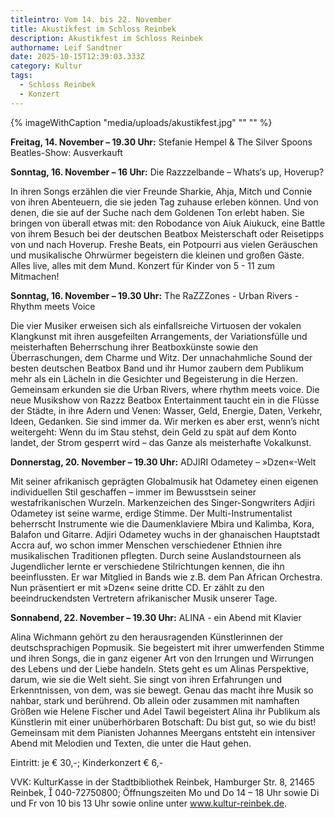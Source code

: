 ```yaml
---
titleintro: Vom 14. bis 22. November
title: Akustikfest im Schloss Reinbek
description: Akustikfest im Schloss Reinbek
authorname: Leif Sandtner
date: 2025-10-15T12:39:03.333Z
category: Kultur
tags:
  - Schloss Reinbek
  - Konzert
---
```

{% imageWithCaption "media/uploads/akustikfest.jpg" "" "" %}

**Freitag, 14. November – 19.30 Uhr:** Stefanie Hempel & The Silver Spoons Beatles-Show: Ausverkauft

**Sonntag, 16. November – 16 Uhr:** Die Razzzelbande – Whats‘s up, Hoverup?

In ihren Songs erzählen die vier Freunde Sharkie, Ahja, Mitch und Connie von ihren Abenteuern, die sie jeden Tag zuhause erleben können. Und von denen, die sie auf der Suche nach dem Goldenen Ton erlebt haben. Sie bringen von überall etwas mit: den Robodance von Aiuk Aiukuck, eine Battle von ihrem Besuch bei der deutschen Beatbox Meisterschaft oder Reisetipps von und nach Hoverup. Freshe Beats, ein Potpourri aus vielen Geräuschen und musikalische Ohrwürmer begeistern die kleinen und großen Gäste. Alles live, alles mit dem Mund. Konzert für Kinder von 5 - 11 zum Mitmachen!

**Sonntag, 16. November – 19.30 Uhr:** The RaZZZones - Urban Rivers - Rhythm meets Voice

Die vier Musiker erweisen sich als einfallsreiche Virtuosen der vokalen Klangkunst mit ihren ausgefeilten Arrangements, der Variationsfülle und meisterhaften Beherrschung ihrer Beatboxkünste sowie den Überraschungen, dem Charme und Witz. Der unnachahmliche Sound der besten deutschen Beatbox Band und ihr Humor zaubern dem Publikum mehr als ein Lächeln in die Gesichter und Begeisterung in die Herzen. Gemeinsam erkunden sie die Urban Rivers, where rhythm meets voice.  Die neue Musikshow von Razzz Beatbox Entertainment taucht ein in die Flüsse der Städte, in ihre Adern und Venen: Wasser, Geld, Energie, Daten, Verkehr, Ideen, Gedanken. Sie sind immer da. Wir merken es aber erst, wenn’s nicht weitergeht: Wenn du im Stau stehst, dein Geld zu spät auf dem Konto landet, der Strom gesperrt wird – das Ganze als meisterhafte Vokalkunst.

**Donnerstag, 20. November – 19.30 Uhr:** ADJIRI Odametey – »Dzen«-Welt

Mit seiner afrikanisch geprägten Globalmusik hat  Odametey einen eigenen individuellen Stil geschaffen –  immer im Bewusstsein seiner westafrikanischen Wurzeln. Markenzeichen des Singer-Songwriters Adjiri Odametey ist seine warme, erdige Stimme. Der Multi-Instrumentalist beherrscht Instrumente wie die Daumenklaviere Mbira und Kalimba, Kora, Balafon und Gitarre. Adjiri Odametey wuchs in der ghanaischen Hauptstadt Accra auf, wo schon immer Menschen verschiedener Ethnien ihre musikalischen Traditionen pflegten. Durch seine Auslandstourneen als Jugendlicher lernte er verschiedene Stilrichtungen kennen, die ihn beeinflussten. Er war Mitglied in Bands wie z.B. dem Pan African Orchestra. Nun präsentiert er mit »Dzen« seine dritte CD. Er zählt zu den beeindruckendsten Vertretern afrikanischer Musik unserer Tage. 

**Sonnabend, 22. November – 19.30 Uhr:** ALINA - ein Abend mit Klavier

Alina Wichmann gehört zu den herausragenden Künstlerinnen der deutschsprachigen Popmusik. Sie begeistert mit ihrer umwerfenden Stimme und ihren Songs, die in ganz eigener Art von den Irrungen und Wirrungen des Lebens und der Liebe handeln. Stets geht es um Alinas Perspektive, darum, wie sie die Welt sieht. Sie singt von ihren Erfahrungen und Erkenntnissen, von dem, was sie bewegt. Genau das macht ihre Musik so nahbar, stark und berührend. Ob allein oder zusammen mit namhaften Größen wie Helene Fischer und Adel Tawil begeistert Alina ihr Publikum als Künstlerin mit einer unüberhörbaren Botschaft: Du bist gut, so wie du bist! Gemeinsam mit dem Pianisten Johannes Meergans entsteht ein intensiver Abend mit Melodien und Texten, die unter die Haut gehen.

Eintritt: je € 30,-;  Kinderkonzert € 6,-

VVK: KulturKasse in der Stadtbibliothek Reinbek, Hamburger Str. 8, 21465 Reinbek,  040-72750800; Öffnungszeiten Mo und Do 14 – 18 Uhr sowie Di und Fr von 10 bis 13 Uhr sowie online unter www.kultur-reinbek.de.